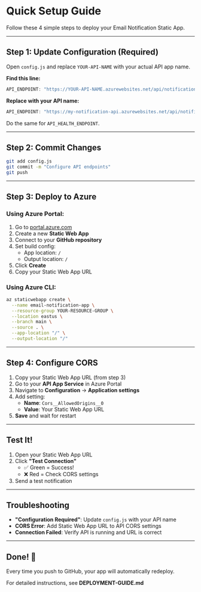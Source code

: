 # Quick Setup Guide

Follow these 4 simple steps to deploy your Email Notification Static App.

---

## Step 1: Update Configuration (Required)

Open `config.js` and replace `YOUR-API-NAME` with your actual API app name.

**Find this line:**
```javascript
API_ENDPOINT: "https://YOUR-API-NAME.azurewebsites.net/api/notification",
```

**Replace with your API name:**
```javascript
API_ENDPOINT: "https://my-notification-api.azurewebsites.net/api/notification",
```

Do the same for `API_HEALTH_ENDPOINT`.

---

## Step 2: Commit Changes

```bash
git add config.js
git commit -m "Configure API endpoints"
git push
```

---

## Step 3: Deploy to Azure

### Using Azure Portal:
1. Go to [portal.azure.com](https://portal.azure.com)
2. Create a new **Static Web App**
3. Connect to your **GitHub repository**
4. Set build config:
   - App location: `/`
   - Output location: `/`
5. Click **Create**
6. Copy your Static Web App URL

### Using Azure CLI:
```bash
az staticwebapp create \
  --name email-notification-app \
  --resource-group YOUR-RESOURCE-GROUP \
  --location eastus \
  --branch main \
  --source . \
  --app-location "/" \
  --output-location "/"
```

---

## Step 4: Configure CORS

1. Copy your Static Web App URL (from step 3)
2. Go to your **API App Service** in Azure Portal
3. Navigate to **Configuration** → **Application settings**
4. Add setting:
   - **Name**: `Cors__AllowedOrigins__0`
   - **Value**: Your Static Web App URL
5. **Save** and wait for restart

---

## Test It!

1. Open your Static Web App URL
2. Click **"Test Connection"**
   - ✅ Green = Success!
   - ❌ Red = Check CORS settings
3. Send a test notification

---

## Troubleshooting

- **"Configuration Required"**: Update `config.js` with your API name
- **CORS Error**: Add Static Web App URL to API CORS settings
- **Connection Failed**: Verify API is running and URL is correct

---

## Done! 🎉

Every time you push to GitHub, your app will automatically redeploy.

For detailed instructions, see **DEPLOYMENT-GUIDE.md**
